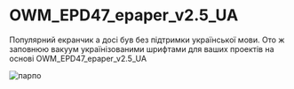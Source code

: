 # OWM_EPD47_epaper_v2.5_UA

Популярний екранчик а досі був без підтримки української мови.
Ото ж заповнюю вакуум українізованими шрифтами для ваших проектів на основі  OWM_EPD47_epaper_v2.5_UA

![парпо](https://github.com/lyovav/OWM_EPD47_epaper_v2.5_UA/assets/3407229/5a46686a-8755-4da4-bcc8-3f5a8b47e6cc)

